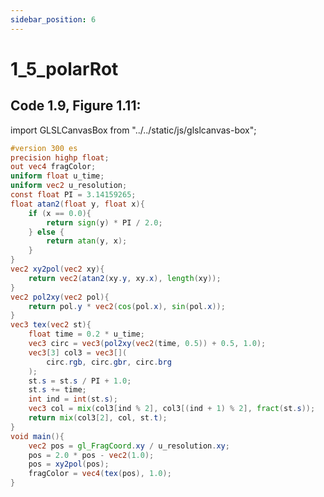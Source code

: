 ```yaml
---
sidebar_position: 6
---
```


# 1_5_polarRot
## Code 1.9, Figure 1.11: 

import GLSLCanvasBox from "../../static/js/glslcanvas-box";

<GLSLCanvasBox
  baseUrl='/MathOfRealTimeGraphics-samples'  fragUrl='/frags/ch1/1_5_polarRot.frag'
/>

```glsl showLineNumbers title="1_5_polarRot.frag"
#version 300 es
precision highp float;
out vec4 fragColor;
uniform float u_time;
uniform vec2 u_resolution;
const float PI = 3.14159265;
float atan2(float y, float x){
    if (x == 0.0){
        return sign(y) * PI / 2.0;
    } else {
        return atan(y, x);
    }
}
vec2 xy2pol(vec2 xy){
    return vec2(atan2(xy.y, xy.x), length(xy));
}
vec2 pol2xy(vec2 pol){
    return pol.y * vec2(cos(pol.x), sin(pol.x));
}
vec3 tex(vec2 st){
    float time = 0.2 * u_time;
    vec3 circ = vec3(pol2xy(vec2(time, 0.5)) + 0.5, 1.0);
    vec3[3] col3 = vec3[](
        circ.rgb, circ.gbr, circ.brg
    );
    st.s = st.s / PI + 1.0;
    st.s += time;
    int ind = int(st.s);
    vec3 col = mix(col3[ind % 2], col3[(ind + 1) % 2], fract(st.s));
    return mix(col3[2], col, st.t);
}
void main(){
    vec2 pos = gl_FragCoord.xy / u_resolution.xy;
    pos = 2.0 * pos - vec2(1.0);
    pos = xy2pol(pos);    
    fragColor = vec4(tex(pos), 1.0);
}
```
